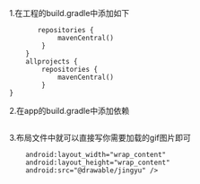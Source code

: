 1.在工程的build.gradle中添加如下
````buildscript {
       repositories {
            mavenCentral()
        }
    }
    allprojects {
        repositories {
            mavenCentral()
        }
}
````
2.在app的build.gradle中添加依赖

```implementation 'pl.droidsonroids.gif:android-gif-drawable:1.2.1'
```
3.布局文件中就可以直接写你需要加载的gif图片即可
```<pl.droidsonroids.gif.GifImageView
    android:layout_width="wrap_content"
    android:layout_height="wrap_content" 
    android:src="@drawable/jingyu" />
```

